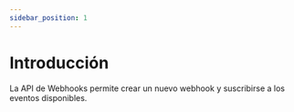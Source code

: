 ```yaml
---
sidebar_position: 1
---
```


# Introducción

La API de Webhooks permite crear un nuevo webhook y suscribirse a los eventos disponibles.